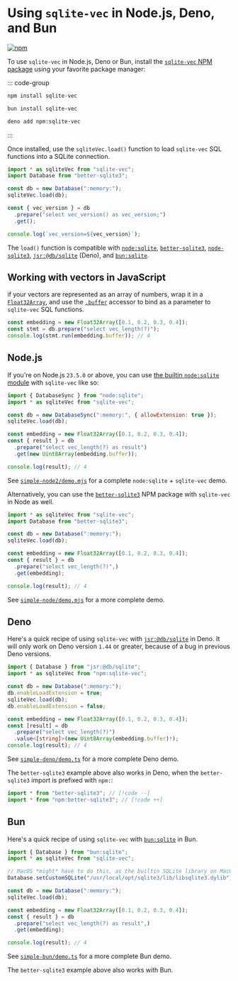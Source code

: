 # Using `sqlite-vec` in Node.js, Deno, and Bun

[![npm](https://img.shields.io/npm/v/sqlite-vec.svg?color=green&logo=nodedotjs&logoColor=white)](https://www.npmjs.com/package/sqlite-vec)

To use `sqlite-vec` in Node.js, Deno or Bun, install the
[`sqlite-vec` NPM package](https://npmjs.com/package/sqlite-vec) using your
favorite package manager:

::: code-group

```bash [npm]
npm install sqlite-vec
```

```bash [Bun]
bun install sqlite-vec
```

```bash [Deno]
deno add npm:sqlite-vec
```

:::

Once installed, use the `sqliteVec.load()` function to load `sqlite-vec` SQL
functions into a SQLite connection.

```js
import * as sqliteVec from "sqlite-vec";
import Database from "better-sqlite3";

const db = new Database(":memory:");
sqliteVec.load(db);

const { vec_version } = db
  .prepare("select vec_version() as vec_version;")
  .get();

console.log(`vec_version=${vec_version}`);
```

The `load()` function is compatible with
[`node:sqlite`](https://nodejs.org/api/sqlite.html#class-databasesync),
[`better-sqlite3`](https://github.com/WiseLibs/better-sqlite3),
[`node-sqlite3`](https://github.com/TryGhost/node-sqlite3),
[`jsr:@db/sqlite`](https://jsr.io/@db/sqlite) (Deno), and
[`bun:sqlite`](https://bun.sh/docs/api/sqlite).

## Working with vectors in JavaScript

if your vectors are represented as an array of numbers, wrap it in a
[`Float32Array`](https://developer.mozilla.org/en-US/docs/Web/JavaScript/Reference/Global_Objects/Float32Array),
and use the
[`.buffer`](https://developer.mozilla.org/en-US/docs/Web/JavaScript/Reference/Global_Objects/TypedArray/buffer)
accessor to bind as a parameter to `sqlite-vec` SQL functions.

```js
const embedding = new Float32Array([0.1, 0.2, 0.3, 0.4]);
const stmt = db.prepare("select vec_length(?)");
console.log(stmt.run(embedding.buffer)); // 4
```

## Node.js

If you're on Node.js `23.5.0` or above, you can use [the builtin `node:sqlite` module](https://nodejs.org/api/sqlite.html) with `sqlite-vec` like so:

```js
import { DatabaseSync } from "node:sqlite";
import * as sqliteVec from "sqlite-vec";

const db = new DatabaseSync(":memory:", { allowExtension: true });
sqliteVec.load(db);

const embedding = new Float32Array([0.1, 0.2, 0.3, 0.4]);
const { result } = db
  .prepare("select vec_length(?) as result")
  .get(new Uint8Array(embedding.buffer));

console.log(result); // 4
```


See
[`simple-node2/demo.mjs`](https://github.com/asg017/sqlite-vec/blob/main/examples/simple-node2/demo.mjs)
for a complete `node:sqlite` + `sqlite-vec` demo.


Alternatively, you can use the
[`better-sqlite3`](https://github.com/WiseLibs/better-sqlite3)
NPM package with `sqlite-vec` in Node as well.

```js
import * as sqliteVec from "sqlite-vec";
import Database from "better-sqlite3";

const db = new Database(":memory:");
sqliteVec.load(db);

const embedding = new Float32Array([0.1, 0.2, 0.3, 0.4]);
const { result } = db
  .prepare("select vec_length(?)",)
  .get(embedding);

console.log(result); // 4

```

See
[`simple-node/demo.mjs`](https://github.com/asg017/sqlite-vec/blob/main/examples/simple-node/demo.mjs)
for a more complete demo.

## Deno

Here's a quick recipe of using `sqlite-vec` with
[`jsr:@db/sqlite`](https://jsr.io/@db/sqlite) in Deno. It will only work on Deno
version `1.44` or greater, because of a bug in previous Deno versions.



```ts
import { Database } from "jsr:@db/sqlite";
import * as sqliteVec from "npm:sqlite-vec";

const db = new Database(":memory:");
db.enableLoadExtension = true;
sqliteVec.load(db);
db.enableLoadExtension = false;

const embedding = new Float32Array([0.1, 0.2, 0.3, 0.4]);
const [result] = db
  .prepare("select vec_length(?)")
  .value<[string]>(new Uint8Array(embedding.buffer)!);
console.log(result); // 4
```

See
[`simple-deno/demo.ts`](https://github.com/asg017/sqlite-vec/blob/main/examples/simple-deno/demo.ts)
for a more complete Deno demo.

The `better-sqlite3` example above also works in Deno, when the `better-sqlite3` import is prefixed with `npm:`:

```js
import * from "better-sqlite3"; // [!code --]
import * from "npm:better-sqlite3"; // [!code ++]
```

## Bun

Here's a quick recipe of using `sqlite-vec` with
[`bun:sqlite`](https://bun.sh/docs/api/sqlite) in Bun. 

```ts
import { Database } from "bun:sqlite";
import * as sqliteVec from "sqlite-vec";

// MacOS *might* have to do this, as the builtin SQLite library on MacOS doesn't allow extensions
Database.setCustomSQLite("/usr/local/opt/sqlite3/lib/libsqlite3.dylib");

const db = new Database(":memory:");
sqliteVec.load(db);

const embedding = new Float32Array([0.1, 0.2, 0.3, 0.4]);
const { result } = db
  .prepare("select vec_length(?) as result",)
  .get(embedding);

console.log(result); // 4

```

See
[`simple-bun/demo.ts`](https://github.com/asg017/sqlite-vec/blob/main/examples/simple-bun/demo.ts)
for a more complete Bun demo.

The `better-sqlite3`
example above also works with Bun.